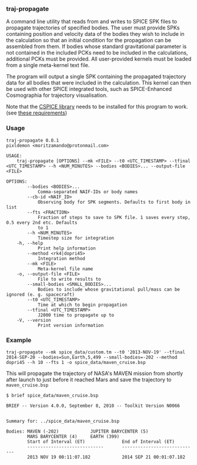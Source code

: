 ### traj-propagate

A command line utility that reads from and writes to SPICE SPK files
to propagate trajectories of specified bodies. The user must provide SPKs containing
position and velocity data of the bodies they wish to include in the calculation so that an initial
condition for the propagation can be assembled from them. If bodies whose standard
gravitational parameter is not contained in the included PCKs need to be included in the
calculations, additional PCKs must be provided. All user-provided kernels must be loaded from
a single meta-kernel text file.

The program will output a single SPK containing the propagated trajectory data for all bodies
that were included in the calculation. This kernel can then be used with other SPICE integrated tools, such
as SPICE-Enhanced Cosmographia for trajectory visualisation.

Note that the [CSPICE library](https://naif.jpl.nasa.gov/naif/toolkit.html) needs to be installed for this program to work. (see [these requirements](https://github.com/gregoirehenry/rust-spice#requirements))

### Usage

```
traj-propagate 0.0.1
pixldemon <moritzamando@protonmail.com>

USAGE:
    traj-propagate [OPTIONS] --mk <FILE> --t0 <UTC_TIMESTAMP> --tfinal <UTC_TIMESTAMP> --h <NUM_MINUTES> --bodies <BODIES>... --output-file <FILE>

OPTIONS:
        --bodies <BODIES>...
            Comma-separated NAIF-IDs or body names
        --cb-id <NAIF_ID>
            Observing body for SPK segments. Defaults to first body in list
        --fts <FRACTION>
            Fraction of steps to save to SPK file. 1 saves every step, 0.5 every 2nd etc. Defaults
            to 1
        --h <NUM_MINUTES>
            Timestep size for integration
    -h, --help
            Print help information
        --method <rk4|dopri45>
            Integration method
        --mk <FILE>
            Meta-kernel file name
    -o, --output-file <FILE>
            File to write results to
        --small-bodies <SMALL_BODIES>...
            Bodies to include whose gravitational pull/mass can be ignored (e. g. spacecraft)
        --t0 <UTC_TIMESTAMP>
            Time at which to begin propagation
        --tfinal <UTC_TIMESTAMP>
            J2000 time to propagate up to
    -V, --version
            Print version information
```

### Example

```
traj-propagate --mk spice_data/custom.tm --t0 '2013-NOV-19' --tfinal 2014-SEP-20 --bodies=Sun,Earth,5,499 --small-bodies=-202 --method dopri45 --h 10 --fts 1 -o spice_data/maven_cruise.bsp
```

This will propagate the trajectory of NASA's MAVEN mission from shortly after launch to just before it reached Mars and save the trajectory to `maven_cruise.bsp`

```
$ brief spice_data/maven_cruise.bsp

BRIEF -- Version 4.0.0, September 8, 2010 -- Toolkit Version N0066


Summary for: ../spice_data/maven_cruise.bsp

Bodies: MAVEN (-202)            JUPITER BARYCENTER (5)
        MARS BARYCENTER (4)     EARTH (399)
        Start of Interval (ET)              End of Interval (ET)
        -----------------------------       -----------------------------
        2013 NOV 19 00:11:07.182            2014 SEP 21 00:01:07.182

```
